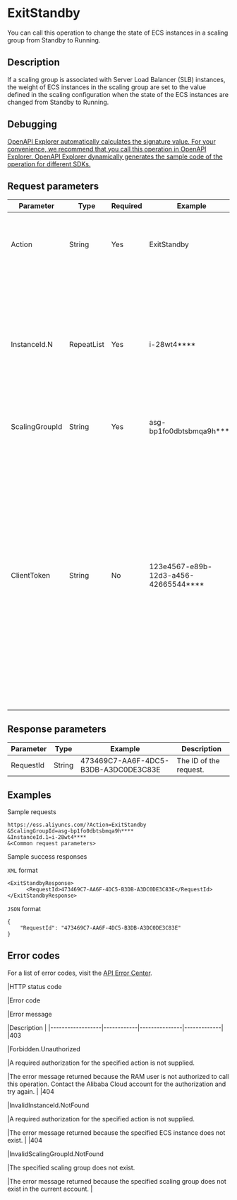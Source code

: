 # ExitStandby

You can call this operation to change the state of ECS instances in a scaling group from Standby to Running.

## Description

If a scaling group is associated with Server Load Balancer \(SLB\) instances, the weight of ECS instances in the scaling group are set to the value defined in the scaling configuration when the state of the ECS instances are changed from Standby to Running.

## Debugging

[OpenAPI Explorer automatically calculates the signature value. For your convenience, we recommend that you call this operation in OpenAPI Explorer. OpenAPI Explorer dynamically generates the sample code of the operation for different SDKs.](https://api.aliyun.com/#product=Ess&api=ExitStandby&type=RPC&version=2014-08-28)

## Request parameters

|Parameter|Type|Required|Example|Description|
|---------|----|--------|-------|-----------|
|Action|String|Yes|ExitStandby|The operation that you want to perform. Set the value to ExitStandby. |
|InstanceId.N|RepeatList|Yes|i-28wt4\*\*\*\*|The ID of ECS instance N. The value of this parameter can be a JSON array that consists of up to 20 instance IDs. Separate multiple instance IDs with commas \(,\). |
|ScalingGroupId|String|Yes|asg-bp1fo0dbtsbmqa9h\*\*\*\*|The ID of the scaling group. |
|ClientToken|String|No|123e4567-e89b-12d3-a456-42665544\*\*\*\*|The client token that is used to ensure the idempotence of the request. You can use the client to generate the value, but you must ensure that it is unique among different requests. The token can only contain ASCII characters and cannot exceed 64 characters in length. For more information, see [How to ensure idempotence](~~25965~~). |

## Response parameters

|Parameter|Type|Example|Description|
|---------|----|-------|-----------|
|RequestId|String|473469C7-AA6F-4DC5-B3DB-A3DC0DE3C83E|The ID of the request. |

## Examples

Sample requests

```
https://ess.aliyuncs.com/?Action=ExitStandby
&ScalingGroupId=asg-bp1fo0dbtsbmqa9h****
&InstanceId.1=i-28wt4****
&<Common request parameters>
```

Sample success responses

`XML` format

```
<ExitStandbyResponse>
      <RequestId>473469C7-AA6F-4DC5-B3DB-A3DC0DE3C83E</RequestId>
</ExitStandbyResponse>
```

`JSON` format

```
{
    "RequestId": "473469C7-AA6F-4DC5-B3DB-A3DC0DE3C83E"
}
```

## Error codes

For a list of error codes, visit the [API Error Center](https://error-center.alibabacloud.com/status/product/Ess).

|HTTP status code

|Error code

|Error message

|Description |
|------------------|------------|---------------|-------------|
|403

|Forbidden.Unauthorized

|A required authorization for the specified action is not supplied.

|The error message returned because the RAM user is not authorized to call this operation. Contact the Alibaba Cloud account for the authorization and try again. |
|404

|InvalidInstanceId.NotFound

|A required authorization for the specified action is not supplied.

|The error message returned because the specified ECS instance does not exist. |
|404

|InvalidScalingGroupId.NotFound

|The specified scaling group does not exist.

|The error message returned because the specified scaling group does not exist in the current account. |

